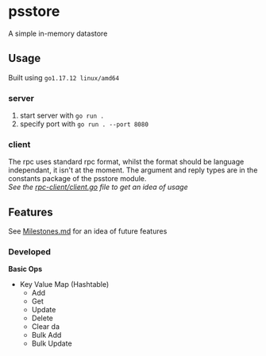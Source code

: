 # psstore
A simple in-memory datastore

## Usage
Built using `go1.17.12 linux/amd64`  
### server
1. start server with `go run .`  
2. specify port with `go run . --port 8080`  
### client
The rpc uses standard rpc format, whilst the format should be 
language independant, it isn't at the moment. The argument and reply
types are in the constants package of the psstore module.  
*See the [rpc-client/client.go](https://github.com/sarcXD/rpc-client/blob/main/client.go) file to get an idea of usage*

## Features
See [Milestones.md](https://github.com/sarcXD/psstore/blob/main/Milestones.md) for an idea of future features  

### Developed
**Basic Ops**
* Key Value Map (Hashtable)
  - Add
  - Get
  - Update
  - Delete
  - Clear da
  - Bulk Add
  - Bulk Update
